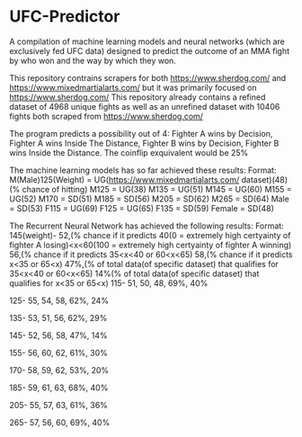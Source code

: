 # UFC-Predictor
A compilation of machine learning models and neural networks (which are exclusively fed UFC data) designed to predict the outcome of an MMA fight by who won and the way by which they won.

This repository contrains scrapers for both https://www.sherdog.com/ and https://www.mixedmartialarts.com/ but it was primarily focused on https://www.sherdog.com/
This repository already contains a refined dataset of 4968 unique fights as well as an unrefined dataset with 10406 fights both scraped from https://www.sherdog.com/

The program predicts a possibility out of 4: Fighter A wins by Decision, Fighter A wins Inside The Distance, Fighter B wins by Decision, Fighter B wins Inside the Distance.
The coinflip exquivalent would be 25%

The machine learning models has so far achieved these results:
Format: M(Male)125(Weight) = UG(https://www.mixedmartialarts.com/ dataset)(48)(% chance of hitting)
M125 = UG(38)
M135 = UG(51)
M145 = UG(60)
M155 = UG(52)
M170 = SD(51)
M185 = SD(56)
M205 = SD(62)
M265 = SD(64)
Male = SD(53)
F115 = UG(69)
F125 = UG(65)
F135 = SD(59)
Female = SD(48)

The Recurrent Neural Network has achieved the following results:
Format: 145(weight)- 52,(% chance if it predicts 40(0 = extremely high certyainty of fighter A losing)<x<60(100 = extremely high certyainty of fighter A winning) 56,(% chance if it predicts 35<x<40 or 60<x<65) 58,(% chance if it predicts x<35 or 65<x) 47%,(% of total data(of specific dataset) that qualifies for 35<x<40 or 60<x<65) 14%(% of total data(of specific dataset) that qualifies for x<35 or 65<x)
115- 51, 50, 48, 69%, 40%

125- 55, 54, 58, 62%, 24%

135- 53, 51, 56, 62%, 29%

145- 52, 56, 58, 47%, 14%

155- 56, 60, 62, 61%, 30%

170- 58, 59, 62, 53%, 20%

185- 59, 61, 63, 68%, 40%

205- 55, 57, 63, 61%, 36%

265- 57, 56, 60, 69%, 40%

